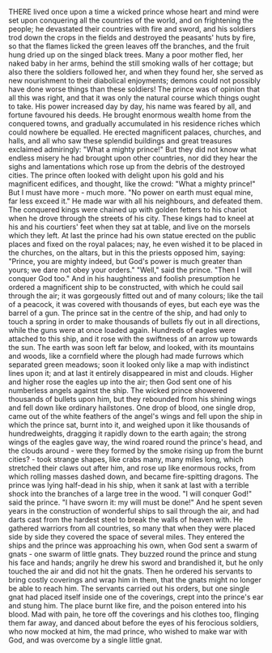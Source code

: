 THERE lived once upon a time a wicked prince whose heart and mind were set upon conquering all the countries of the world, and on frightening the people; he devastated their countries with fire and sword, and his soldiers trod down the crops in the fields and destroyed the peasants' huts by fire, so that the flames licked the green leaves off the branches, and the fruit hung dried up on the singed black trees.
Many a poor mother fled, her naked baby in her arms, behind the still smoking walls of her cottage; but also there the soldiers followed her, and when they found her, she served as new nourishment to their diabolical enjoyments; demons could not possibly have done worse things than these soldiers!
The prince was of opinion that all this was right, and that it was only the natural course which things ought to take.
His power increased day by day, his name was feared by all, and fortune favoured his deeds.
He brought enormous wealth home from the conquered towns, and gradually accumulated in his residence riches which could nowhere be equalled.
He erected magnificent palaces, churches, and halls, and all who saw these splendid buildings and great treasures exclaimed admiringly: "What a mighty prince!"
But they did not know what endless misery he had brought upon other countries, nor did they hear the sighs and lamentations which rose up from the debris of the destroyed cities.
The prince often looked with delight upon his gold and his magnificent edifices, and thought, like the crowd: "What a mighty prince!"
But I must have more - much more.
"No power on earth must equal mine, far less exceed it."
He made war with all his neighbours, and defeated them.
The conquered kings were chained up with golden fetters to his chariot when he drove through the streets of his city.
These kings had to kneel at his and his courtiers' feet when they sat at table, and live on the morsels which they left.
At last the prince had his own statue erected on the public places and fixed on the royal palaces; nay, he even wished it to be placed in the churches, on the altars, but in this the priests opposed him, saying: "Prince, you are mighty indeed, but God's power is much greater than yours; we dare not obey your orders."
"Well," said the prince.
"Then I will conquer God too."
And in his haughtiness and foolish presumption he ordered a magnificent ship to be constructed, with which he could sail through the air; it was gorgeously fitted out and of many colours; like the tail of a peacock, it was covered with thousands of eyes, but each eye was the barrel of a gun.
The prince sat in the centre of the ship, and had only to touch a spring in order to make thousands of bullets fly out in all directions, while the guns were at once loaded again.
Hundreds of eagles were attached to this ship, and it rose with the swiftness of an arrow up towards the sun.
The earth was soon left far below, and looked, with its mountains and woods, like a cornfield where the plough had made furrows which separated green meadows; soon it looked only like a map with indistinct lines upon it; and at last it entirely disappeared in mist and clouds.
Higher and higher rose the eagles up into the air; then God sent one of his numberless angels against the ship.
The wicked prince showered thousands of bullets upon him, but they rebounded from his shining wings and fell down like ordinary hailstones.
One drop of blood, one single drop, came out of the white feathers of the angel's wings and fell upon the ship in which the prince sat, burnt into it, and weighed upon it like thousands of hundredweights, dragging it rapidly down to the earth again; the strong wings of the eagles gave way, the wind roared round the prince's head, and the clouds around - were they formed by the smoke rising up from the burnt cities? - took strange shapes, like crabs many, many miles long, which stretched their claws out after him, and rose up like enormous rocks, from which rolling masses dashed down, and became fire-spitting dragons.
The prince was lying half-dead in his ship, when it sank at last with a terrible shock into the branches of a large tree in the wood.
"I will conquer God!" said the prince.
"I have sworn it: my will must be done!"
And he spent seven years in the construction of wonderful ships to sail through the air, and had darts cast from the hardest steel to break the walls of heaven with.
He gathered warriors from all countries, so many that when they were placed side by side they covered the space of several miles.
They entered the ships and the prince was approaching his own, when God sent a swarm of gnats - one swarm of little gnats.
They buzzed round the prince and stung his face and hands; angrily he drew his sword and brandished it, but he only touched the air and did not hit the gnats.
Then he ordered his servants to bring costly coverings and wrap him in them, that the gnats might no longer be able to reach him.
The servants carried out his orders, but one single gnat had placed itself inside one of the coverings, crept into the prince's ear and stung him.
The place burnt like fire, and the poison entered into his blood.
Mad with pain, he tore off the coverings and his clothes too, flinging them far away, and danced about before the eyes of his ferocious soldiers, who now mocked at him, the mad prince, who wished to make war with God, and was overcome by a single little gnat.

